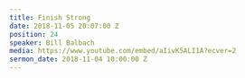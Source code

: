 ```yaml
---
title: Finish Strong
date: 2018-11-05 20:07:00 Z
position: 24
speaker: Bill Balbach
media: https://www.youtube.com/embed/aIivK5ALI1A?ecver=2
sermon_date: 2018-11-04 10:00:00 Z
---
```


